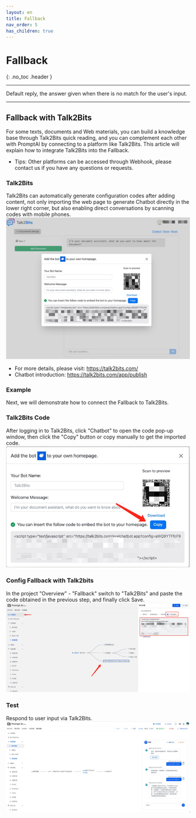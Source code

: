 ```yaml
---
layout: en
title: Fallback
nav_order: 5
has_children: true
---
```


# Fallback
{: .no_toc .header }

----
Default reply, the answer given when there is no match for the user's input.

---

## Fallback with Talk2Bits

For some texts, documents and Web materials, you can build a knowledge base through Talk2Bits quick reading, and you can complement each other with PromptAI by connecting to a platform like Talk2Bits.
This article will explain how to integrate Talk2Bits into the Fallback.

* Tips: Other platforms can be accessed through Webhook, please contact us if you have any questions or requests.

### Talk2Bits

Talk2Bits can automatically generate configuration codes after adding content, not only importing the web page to generate Chatbot directly in the lower right corner, but also enabling direct conversations by scanning codes with mobile phones.
![01-defalut-reply.jpg](/assets/images/default_reply/01-defalut-reply.jpg)

* For more details, please visit: https://talk2bits.com/
* Chatbot introduction: https://talk2bits.com/app/publish

### Example

Next, we will demonstrate how to connect the Fallback to Talk2Bits.

### Talk2Bits Code

After logging in to Talk2Bits, click "Chatbot" to open the code pop-up window, then click the "Copy" button or copy manually to get the imported code.![02-default-reply.jpg](/assets/images/default_reply/02-default-reply.jpg)


### Config Fallback with Talk2bits

In the project "Overview" - "Fallback" switch to "Talk2Bits" and paste the code obtained in the previous step, and finally click Save.
![03-default-reply.jpg](/assets/images/default_reply/03-default-reply.jpg)

### Test

Respond to user input via Talk2Bits.
![04-default-reply.jpg](/assets/images/default_reply/04-default-reply.jpg)
